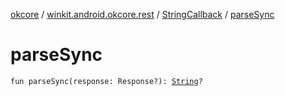 [okcore](../../index.md) / [winkit.android.okcore.rest](../index.md) / [StringCallback](index.md) / [parseSync](./parse-sync.md)

# parseSync

`fun parseSync(response: Response?): `[`String`](https://kotlinlang.org/api/latest/jvm/stdlib/kotlin/-string/index.html)`?`